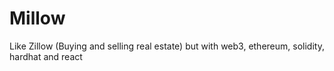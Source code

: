 # Millow
Like Zillow (Buying and selling real estate) but with web3, ethereum, solidity, hardhat and react

